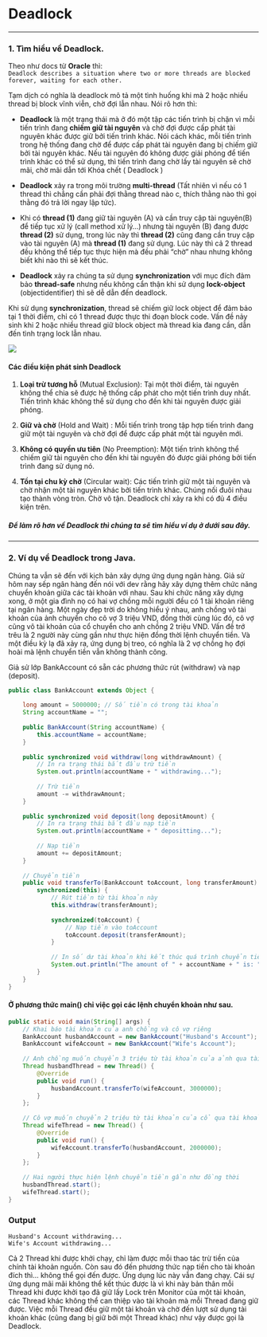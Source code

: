 # Deadlock

-----------
### 1. Tìm hiểu về Deadlock.
Theo như docs từ **Oracle** thì: <br />
`Deadlock describes a situation where two or more threads are blocked forever, waiting for each other.` <br />

Tạm dịch có nghĩa là deadlock mô tả một tình huống khi mà 2 hoặc nhiều thread bị block vĩnh viễn, chờ đợi lẫn nhau. Nói rõ hơn thì: 
- **Deadlock** là một trạng thái mà ở đó một tập các tiến trình bị chặn vì mỗi tiến trình đang **chiếm giữ tài nguyên** và chờ đợi được cấp phát tài nguyên khác được giữ bởi tiến trình khác. Nói cách khác, mỗi tiến trình trong hệ thống đang chờ để được cấp phát tài nguyên đang bị chiếm giữ bởi tài nguyên khác. Nếu tài nguyên đó không được giải phóng để tiến trình khác có thể sử dụng, thì tiến trình đang chờ lấy tài nguyên sẽ chờ mãi, chờ mãi dẫn tới Khóa chết ( Deadlock )

- **Deadlock** xảy ra trong môi trường **multi-thread** (Tất nhiên vì nếu có 1 thread thì chẳng cần phải đợi thằng thread nào c, thích thằng nào thì gọi thằng đó trả lời ngay lập tức).

- Khi có **thread (1)** đang giữ tài nguyên (A) và cần truy cập tài nguyên(B) để tiếp tục xử lý (call method xử lý…) nhưng tài nguyên (B) đang được **thread (2)** sử dụng, trong lúc này thì **thread (2)** cũng đang cần truy cập vào tài nguyên (A) mà **thread (1)** đang sử dụng. Lúc này thì cả 2 thread đều không thể tiếp tục thực hiện mà đều phải “chờ” nhau nhưng không biết khi nào thì sẽ kết thúc.

-  **Deadlock** xảy ra chúng ta sử dụng **synchronization** với mục đích đảm bảo **thread-safe** nhưng nếu không cẩn thận khi sử dụng **lock-object** (objectidentifier) thì sẽ dễ dẫn đến deadlock.

Khi sử dụng **synchronization**, thread sẽ chiếm giữ lock object để đảm bảo tại 1 thời điểm, chỉ có 1 thread được thực thi đoạn block code. Vấn đề nảy sinh khi 2 hoặc nhiều thread giữ block object mà thread kia đang cần, dẫn đến tình trạng lock lẫn nhau.

[![](http://thachleblog.com/wp-content/uploads/2016/10/java-thread-deadlock-crunchify-tutorial.jpg)](http://thachleblog.com/wp-content/uploads/2016/10/java-thread-deadlock-crunchify-tutorial.jpg)
#### Các điều kiện phát sinh Deadlock

1. **Loại trừ tương hỗ** (Mutual Exclusion): Tại một thời điểm, tài nguyên không thể chia sẽ được hệ thống cấp phát cho một tiến trình duy nhất. Tiến trình khác không thể sử dụng cho đến khi tài nguyên được giải phóng.

2. **Giữ và chờ** (Hold and Wait) : Mỗi tiến trình trong tập hợp tiến trình đang giữ một tài nguyên và chờ đợi để được cấp phát một tài nguyên mới.

3. **Không có quyền ưu tiên** (No Preemption): Một tiến trình không thể chiếm giữ tài nguyên cho đến khi tài nguyên đó được giải phóng bởi tiến trình đang sử dụng nó.

4. **Tồn tại chu kỳ chờ** (Circular wait): Các tiến trình giữ một tài nguyên và chờ nhận một tài nguyên khác bởi tiến trình khác. Chúng nối đuôi nhau tạo thành vòng tròn. Chờ vô tận.
Deadlock chỉ xảy ra khi có đủ 4 điều kiện trên. 
##### Để làm rõ hơn về Deadlock thì chúng ta sẽ tìm hiểu ví dụ ở dưới sau đây.

------------


### 2. Ví dụ về Deadlock trong Java.
Chúng ta vẫn sẽ đến với kịch bản xây dựng ứng dụng ngân hàng. Giả sử hôm nay sếp ngân hàng đến nói với dev rằng hãy xây dựng thêm chức năng chuyển khoản giữa các tài khoản với nhau. Sau khi chức năng xây dựng xong, ở một gia đình nọ có hai vợ chồng mỗi người đều có 1 tài khoản riêng tại ngân hàng. Một ngày đẹp trời do không hiểu ý nhau, anh chồng vô tài khoản của ảnh chuyển cho cô vợ 3 triệu VND, đồng thời cùng lúc đó, cô vợ cũng vô tài khoản của cổ chuyển cho anh chồng 2 triệu VND. Vấn đề trớ trêu là 2 người này cùng gần như thực hiện đồng thời lệnh chuyển tiền. Và một điều kỳ lạ đã xảy ra, ứng dụng bị treo, có nghĩa là 2 vợ chồng họ đợi hoài mà lệnh chuyển tiền vẫn không thành công. 

Giả sử lớp BankAccount có sẵn các phương thức rút (withdraw) và nạp (deposit).

```java
public class BankAccount extends Object {
     
    long amount = 5000000; // Số tiền có trong tài khoản
    String accountName = "";
     
    public BankAccount(String accountName) {
        this.accountName = accountName;
    }
 
    public synchronized void withdraw(long withdrawAmount) {
        // In ra trạng thái bắt đầu trừ tiền
        System.out.println(accountName + " withdrawing...");
         
        // Trừ tiền
        amount -= withdrawAmount;
    }
     
    public synchronized void deposit(long depositAmount) {
        // In ra trạng thái bắt đầu nạp tiền
        System.out.println(accountName + " depositting...");
         
        // Nạp tiền
        amount += depositAmount;
    }
     
	// Chuyển tiền
    public void transferTo(BankAccount toAccount, long transferAmount) {
        synchronized(this) {
            // Rút tiền từ tài khoản này
            this.withdraw(transferAmount);
             
            synchronized(toAccount) {
                // Nạp tiền vào toAccount
                toAccount.deposit(transferAmount);
            }
             
            // In số dư tài khoản khi kết thúc quá trình chuyển tiền
            System.out.println("The amount of " + accountName + " is: " + amount);
        }
    }
}
```
#### Ở phương thức main() chỉ việc gọi các lệnh chuyển khoản như sau.

```java
public static void main(String[] args) {
    // Khai báo tài khoản của anh chồng và cô vợ riêng
    BankAccount husbandAccount = new BankAccount("Husband's Account");
    BankAccount wifeAccount = new BankAccount("Wife's Account");
 
    // Anh chồng muốn chuyển 3 triệu từ tài khoản của ảnh qua tài khoản cô vợ
    Thread husbandThread = new Thread() {
        @Override
        public void run() {
            husbandAccount.transferTo(wifeAccount, 3000000);
        }
    };
 
    // Cô vợ muốn chuyển 2 triệu từ tài khoản của cổ qua tài khoản của anh chồng
    Thread wifeThread = new Thread() {
        @Override
        public void run() {
            wifeAccount.transferTo(husbandAccount, 2000000);
        }
    };
 
    // Hai người thực hiện lệnh chuyển tiền gần như đồng thời
    husbandThread.start();
    wifeThread.start();
}
```
### Output
	Husband's Account withdrawing...
	Wife's Account withdrawing...

Cả 2 Thread khi được khởi chạy, chỉ làm được mỗi thao tác trừ tiền của chính tài khoản nguồn. Còn sau đó đến phương thức nạp tiền cho tài khoản đích thì… không thể gọi đến được. Ứng dụng lúc này vẫn đang chạy. Cái sự ứng dụng mãi mãi không thể kết thúc được là vì khi này bản thân mỗi Thread khi được khởi tạo đã giữ lấy Lock trên Monitor của một tài khoản, các Thread khác không thể can thiệp vào tài khoản mà mỗi Thread đang giữ được. Việc mỗi Thread đều giữ một tài khoản và chờ đến lượt sử dụng tài khoản khác (cũng đang bị giữ bởi một Thread khác) như vậy được gọi là Deadlock.


